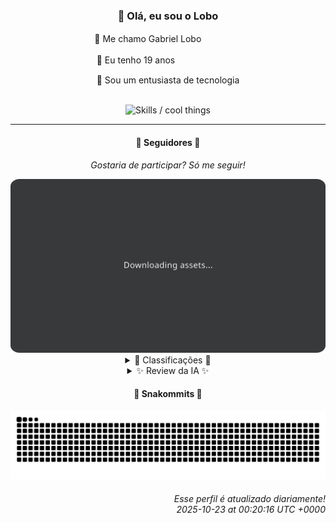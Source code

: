 <div align="center">
  <h3>👋 Olá, eu sou o Lobo</h3>
  
  <p>🐺 Me chamo Gabriel Loboㅤㅤㅤㅤㅤ</p>
  <p>🧔 Eu tenho 19 anosㅤㅤㅤㅤㅤㅤㅤㅤ</p>
  <p>🧠 Sou um entusiasta de tecnologia</p>

  <br/>

  <img width="600" alt="Skills / cool things" src="https://skills-icons.vercel.app/api/icons?i=python,md,html,css,js,github,git,vscode,linux,node,ts,sass,react,vite,vercel,lottie,ionic,capacitor,zustand,framer,firebase,arduino,godot,tailwind,shadcnui,lucide,zorinos,pnpm,reactnative&perline=14" />
</div>

<hr />

<div align="center">
    <h4>👤 Seguidores 👤</h4>
    <p><i>Gostaria de participar? Só me seguir!</i></p>
    <img width="600" src=".github/assets/cards/top3.svg" alt="Top 3 followers contributors (monthly)" />
    <details>
    <summary>🏅 Classificações 🏅</summary>
    <br/>
    <table>
        <thead>
            <tr align="center">
                <th>Posição</th>
                <th>Seguidor</th>
                <th>Contribuições</th>
            </tr>
        </thead>
        <tbody>
            <tr align="center">
                <td>1°</td>
                <td><a href="https://github.com/felipegueller">Felipe Gueller</a></td>
                <td>109 ctr.</td>
            </tr>
            <tr align="center">
                <td>2°</td>
                <td><a href="https://github.com/cookieukw">CookieUkw</a></td>
                <td>70 ctr.</td>
            </tr>
            <tr align="center">
                <td>3°</td>
                <td><a href="https://github.com/gustavosett">Gustavo Carvalho</a></td>
                <td>23 ctr.</td>
            </tr>
            <tr align="center">
                <td>4°</td>
                <td><a href="https://github.com/giverplay">giverplay</a></td>
                <td>16 ctr.</td>
            </tr>
            <tr align="center">
                <td>5°</td>
                <td><a href="https://github.com/Cr-Israel">Carlos Israel</a></td>
                <td>12 ctr.</td>
            </tr>
            <tr align="center">
                <td>6°</td>
                <td><a href="https://github.com/brunoferreiraff">brunoferreiraff</a></td>
                <td>10 ctr.</td>
            </tr>
            <tr align="center">
                <td>7°</td>
                <td><a href="https://github.com/NeWBoX22">NeWBoX22</a></td>
                <td>4 ctr.</td>
            </tr>
            <tr align="center">
                <td>8°</td>
                <td><a href="https://github.com/ThonyHHs">Anthony Herbert</a></td>
                <td>2 ctr.</td>
            </tr>
            <tr align="center">
                <td>9°</td>
                <td><a href="https://github.com/LuidiPiresHub">Luídi Pires</a></td>
                <td>2 ctr.</td>
            </tr>
        </tbody>
    </table>
    </details>
    <details>
    <summary>✨ Review da IA ✨</summary>
    <br/>
    <div align="justify"><p>Ah, <b>Felipe Gueller</b>, o líder com 109 contribuições. Imagino que a barra estava bem baixa para você chegar ao topo. Espero que suas contribuições não sejam apenas correções de erros de digitação.</p>
<p><b>CookieUkw</b>, em segundo lugar com 70 contribuições. Vejo que você andou mexendo no <i>Godot Engine</i>. Espero que você esteja contribuindo mais do que apenas adicionando uns pontinhos extras nos "i"s. E esse "ChatStory"... é você tentando criar um clone do Tinder para nerds?</p>
<p><b>Gustavo Carvalho</b>, o "criador de conteúdo". 23 contribuições? Isso é tudo que você tem? Sua bio é mais longa do que seu histórico de contribuições. Que tal começar a criar algum código, em vez de apenas conteúdo sobre como criar código?</p>
<p><b>Giverplay</b>, com 16 contribuições. <i>"Uvas"</i>? Sério? Esse é o nome do seu projeto? Espero que ele não seja tão azedo quanto suas contribuições. E o <i>"clone-tabnews"</i>, imagino que seja uma cópia piorada, certo?</p>
<p><b>Carlos Israel</b>, "apaixonado por tecnologia", mas com apenas 12 contribuições. Sua paixão deve ser platônica, porque não vejo muito envolvimento aqui. Imagino que você esteja mais para "apaixonado por assistir a tecnologia" do que por realmente criar algo com ela.</p>
<p><b>brunoferreiraff</b>, 10 contribuições e nenhuma bio. Imagino que suas contribuições sejam tão inexistentes quanto sua descrição. Você é o ninja silencioso da falta de contribuições.</p>
<p><b>NeWBoX22</b>, míseras 4 contribuições. Imagino que você esteja economizando suas energias para algo realmente importante, como... assistir TV? Sério, 4? Isso é quase uma não-contribuição.</p>
<p><b>Anthony Herbert</b>, com 2 contribuições e uma bio que diz "glup moglods". Acho que sua bio explica tudo. As contribuições devem ser tão incompreensíveis quanto suas palavras.</p>
<p>E por último, mas não menos importante, <b>Luídi Pires</b>, outro com 2 contribuições. "Front-End | Back-End | Full Stack"... e <i>zero</i> contribuições relevantes. Talvez seja hora de adicionar "Inativo" à sua lista de habilidades.</p>
</div>
    </details>
</div>

<div align="center">
  <h4>🐍 Snakommits 🐍</h4>
    <picture>
      <source media="(prefers-color-scheme: dark)" srcset="https://raw.githubusercontent.com/Lobooooooo14/Lobooooooo14/snake-output/snake-dark.svg">
      <source media="(prefers-color-scheme: light)" srcset="https://raw.githubusercontent.com/Lobooooooo14/Lobooooooo14/snake-output/snake-light.svg">
      <img alt="github contribution grid snake animation" src="https://raw.githubusercontent.com/Lobooooooo14/Lobooooooo14/snake-output/snake-light.svg">
    </picture>
</div>

<h6 align="right">
  Esse perfil é atualizado diariamente!<br/> <i>2025-10-23 at 00:20:16 UTC +0000</i>
<h6>